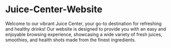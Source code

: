 # Juice-Center-Website
Welcome to our vibrant Juice Center, your go-to destination for refreshing and healthy drinks! Our website is designed to provide you with an easy and enjoyable browsing experience, showcasing a wide variety of fresh juices, smoothies, and health shots made from the finest ingredients.
